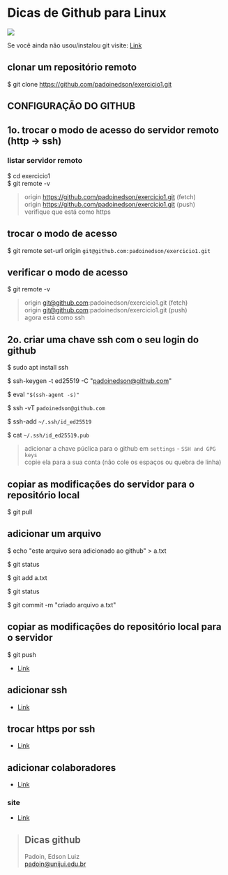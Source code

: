 # Dicas de Github para Linux


<img src="https://encrypted-tbn0.gstatic.com/images?q=tbn:ANd9GcTq65a7eURVcc8cpEB42M35mNIKilVo6ccW9XoAQampc2M4xRopPWGzA_ai8ho2YhyEgaQ&usqp=CAU">


Se você ainda não usou/instalou git visite: [Link](https://github.com/padoinedson/tips/blob/main/git.md)





## clonar um repositório remoto

$ git clone https://github.com/padoinedson/exercicio1.git









## **CONFIGURAÇÃO DO GITHUB**


## 1o. trocar o modo de acesso do servidor remoto (http -> ssh)

### listar servidor remoto

$ cd exercicio1  
$ git remote -v

> origin  https://github.com/padoinedson/exercicio1.git (fetch)  
> origin  https://github.com/padoinedson/exercicio1.git (push)  
> verifique que está como https  


## trocar o modo de acesso
$ git remote set-url origin ` git@github.com:padoinedson/exercicio1.git `


## verificar o modo de acesso
$ git remote -v

> origin  git@github.com:padoinedson/exercicio1.git (fetch)  
> origin  git@github.com:padoinedson/exercicio1.git (push)  
> agora está como ssh





## 2o. criar uma chave ssh com o seu login do github

$ sudo apt install ssh

$ ssh-keygen -t ed25519 -C "padoinedson@github.com"

$ eval ` "$(ssh-agent -s)"  `

$ ssh -vT ` padoinedson@github.com `

$ ssh-add `~/.ssh/id_ed25519`

$ cat ` ~/.ssh/id_ed25519.pub `

> adicionar a chave púclica para o github em ` settings ` - `SSH and GPG keys `  
> copie ela para a sua conta  (não cole os espaços ou quebra de linha)




## copiar as modificações do servidor para o repositório local

$ git pull






## adicionar um arquivo
 
$ echo "este arquivo sera adicionado ao github" > a.txt

$ git status

$ git add a.txt

$ git status

$ git commit -m "criado arquivo a.txt"



## copiar as modificações do repositório local para o servidor 

$ git push 













* [Link](https://docs.github.com/pt/github/authenticating-to-github/connecting-to-github-with-ssh/generating-a-new-ssh-key-and-adding-it-to-the-ssh-agent)



## adicionar ssh
* [Link](https://docs.github.com/pt/github/authenticating-to-github/connecting-to-github-with-ssh)



## trocar https por ssh
* [Link](https://docs.github.com/pt/github/getting-started-with-github/getting-started-with-git/managing-remote-repositories#switching-remote-urls-from-https-to-ssh)




## adicionar colaboradores
* [Link](https://docs.github.com/pt/github/setting-up-and-managing-your-github-user-account/managing-access-to-your-personal-repositories/inviting-collaborators-to-a-personal-repository)



### site 
* [Link](http://git-scm.com/)


> ## Dicas github
> Padoin, Edson Luiz  
> padoin@unijui.edu.br
